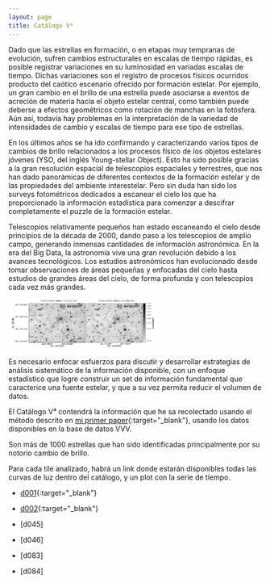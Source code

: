 ```yaml
---
layout: page
title: Catálogo V⁴
---
```


Dado que las estrellas en formación, o en etapas muy tempranas de evolución, sufren cambios estructurales en escalas de tiempo rápidas, es posible registrar variaciones en su luminosidad en variadas escalas de tiempo. Dichas variaciones son el registro de procesos físicos ocurridos producto del caótico escenario ofrecido por formación estelar. Por ejemplo, un gran cambio en el brillo de una estrella puede asociarse a eventos de acreción de materia hacia el objeto estelar central, como también puede deberse a efectos geométricos como rotación de manchas en la fotósfera. Aún así, todavía hay problemas en la interpretación de la variedad de intensidades de cambio y escalas de tiempo para ese tipo de estrellas.

En los últimos años se ha ido confirmando y caracterizando varios tipos de cambios de brillo relacionados a los procesos físico de los objetos estelares jóvenes (YSO, del inglés Young-stellar Object). Esto ha sido posible gracias a la gran resolución espacial de telescopios espaciales y terrestres, que nos han dado panorámicas de diferentes contextos de la formación estelar y de las propiedades del ambiente interestelar. Pero sin duda han sido los surveys fotométricos dedicados a escanear el cielo los que ha proporcionado la información estadística para comenzar a descifrar completamente el puzzle de la formación estelar.

Telescopios relativamente pequeños han estado escaneando el cielo desde principios de la década de 2000, dando paso a los telescopios de amplio campo, generando inmensas cantidades de información astronómica. En la era del Big Data, la astronomía vive una gran revolución debido a los avances tecnológicos. Los estudios astronómicos han evolucionado desde tomar observaciones de áreas pequeñas y enfocadas del cielo hasta estudios de grandes áreas del cielo, de forma profunda y con telescopios cada vez más grandes.

<img src="https://raw.githubusercontent.com/nicomedinap/nicomedinap.github.io/master/V4_html/d084_v4.jpg" alt="Estrella variable d084_v8" style="height: 100px; width:300px;"/>

Es necesario enfocar esfuerzos para discutir y desarrollar estrategias de análisis sistemático de la información disponible, con un enfoque estadístico que logre construir un set de información fundamental que caracterice una fuente estelar, y que a su vez permita reducir el volumen de datos.


El Catálogo V⁴ contendrá la información que he sa recolectado usando el método descrito en [mi primer paper](https://arxiv.org/pdf/1806.04061.pdf){:target="_blank"}, usando los datos disponibles en la base de datos VVV.

Son más de 1000 estrellas que han sido identificadas principalmente por su notorio cambio de brillo.

Para cada tile analizado, habrá un link donde estarán disponibles todas las curvas de luz dentro del catálogo, y un plot con la serie de tiempo.





* [d001](https://nicomedinap.github.io/V4_html/Variables_d001.html){:target="_blank"}
* [d002](https://nicomedinap.github.io/V4_html/Variables_d002.html){:target="_blank"}

* [d045]
* [d046]
* [d083]
* [d084]

